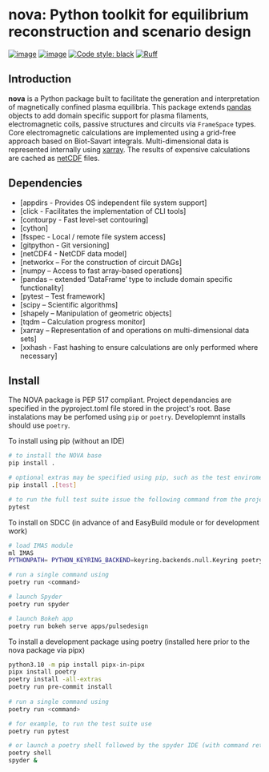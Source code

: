 
# nova: Python toolkit for equilibrium reconstruction and scenario design
[![image](https://img.shields.io/badge/python-3.10%20%7C%203.11-blue)](https://git.iter.org/projects/EQ/repos/nova)
[![image](https://img.shields.io/badge/license-IO%20GIP-green)]()
[![Code style: black](https://img.shields.io/badge/code%20style-black-000000.svg)](https://github.com/psf/black)
[![Ruff](https://img.shields.io/endpoint?url=https://raw.githubusercontent.com/charliermarsh/ruff/main/assets/badge/v2.json)](https://github.com/charliermarsh/ruff)

## Introduction

**nova** is a Python package built to facilitate the generation and interpretation of magnetically confined plasma equilibria. This package extends [pandas](http://pandas.pydata.org) objects to add domain specific support for plasma filaments, electromagnetic coils, passive structures and circuits via `FrameSpace` types. Core electromagnetic calculations are implemented using a grid-free approach based on Biot-Savart integrals. Multi-dimensional data is represented internally using [xarray]( https://docs.xarray.dev). The results of expensive calculations are cached as [netCDF](https://www.unidata.ucar.edu/software/netcdf) files.


## Dependencies 

- [appdirs - Provides OS independent file system support]
- [click - Facilitates the implementation of CLI tools]
- [contourpy - Fast level-set contouring]
- [cython]
- [fsspec - Local / remote file system access]
- [gitpython - Git versioning]
- [netCDF4 - NetCDF data model]
- [networkx – For the construction of circuit DAGs]
- [numpy – Access to fast array-based operations] 
- [pandas – extended ‘DataFrame’ type to include domain specific functionality]
- [pytest – Test framework]
- [scipy – Scientific algorithms]
- [shapely – Manipulation of geometric objects] 
- [tqdm – Calculation progress monitor]
- [xarray – Representation of and operations on multi-dimensional data sets]
- [xxhash - Fast hashing to ensure calculations are only performed where necessary]


## Install

The NOVA package is PEP 517 compliant. Project dependancies are specified in the pyproject.toml file stored in the project's root. Base instalations may be perfomed using `pip` or `poetry`. Developlemnt installs should use `poetry`.

To install using pip (without an IDE)
```sh
# to install the NOVA base
pip install .

# optional extras may be specified using pip, such as the test enviroment 
pip install .[test]  

# to run the full test suite issue the following command from the project's root 
pytest
```

To install on SDCC (in advance of and EasyBuild module or for development work)
```sh 
# load IMAS module 
ml IMAS 
PYTHONPATH= PYTHON_KEYRING_BACKEND=keyring.backends.null.Keyring poetry install --all-extras 

# run a single command using
poetry run <command> 

# launch Spyder 
poetry run spyder 

# launch Bokeh app
poetry run bokeh serve apps/pulsedesign
```

To install a development package using poetry (installed here prior to the nova package via pipx)
```sh
python3.10 -m pip install pipx-in-pipx
pipx install poetry 
poetry install -all-extras 
poetry run pre-commit install
 
# run a single command using 
poetry run <command>

# for example, to run the test suite use
poetry run pytest 

# or launch a poetry shell followed by the spyder IDE (with command returned back to the shell)
poetry shell 
spyder &
```

